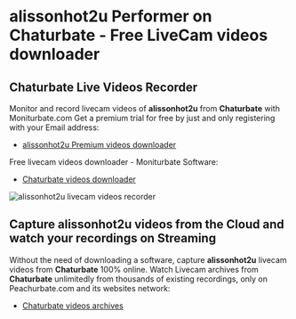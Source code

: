 # alissonhot2u Performer on Chaturbate - Free LiveCam videos downloader

## Chaturbate Live Videos Recorder

Monitor and record livecam videos of **alissonhot2u** from **Chaturbate** with Moniturbate.com
Get a premium trial for free by just and only registering with your Email address:
* [alissonhot2u Premium videos downloader](https://moniturbate.com/request-demo-licence-key.html)

Free livecam videos downloader - Moniturbate Software:
* [Chaturbate videos downloader](https://moniturbate.com/moniturbate-download-software.html)

![alissonhot2u livecam videos recorder](https://peachurnet.com/templates/moniturbate-software.png)


## Capture alissonhot2u videos from the Cloud and watch your recordings on Streaming

Without the need of downloading a software, capture **alissonhot2u** livecam videos from **Chaturbate** 100% online.
Watch Livecam archives from **Chaturbate** unlimitedly from thousands of existing recordings, only on Peachurbate.com and its websites network:
* [Chaturbate videos archives](https://peachurnet.com/)